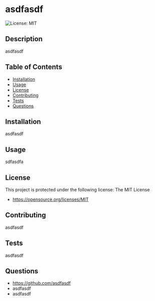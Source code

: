 # asdfasdf

![License: MIT](https://img.shields.io/badge/License-MIT-yellow.svg)

## Description
asdfasdf

## Table of Contents
-  [Installation](#installation)
-  [Usage](#usage)
-  [License](#license)
-  [Contributing](#contributing)
-  [Tests](#tests)
-  [Questions](#questions)

## Installation
asdfasdf

## Usage
sdfasdfa

## License
This project is protected under the following license: The MIT License
-  https://opensource.org/licenses/MIT


## Contributing
asdfasdf

## Tests
asdfasdf

## Questions
-  https://github.com/asdfasdf
-  asdfasdf
-  asdfasdf

